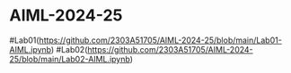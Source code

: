 # AIML-2024-25
#Lab01(https://github.com/2303A51705/AIML-2024-25/blob/main/Lab01-AIML.ipynb)
#Lab02(https://github.com/2303A51705/AIML-2024-25/blob/main/Lab02-AIML.ipynb)

